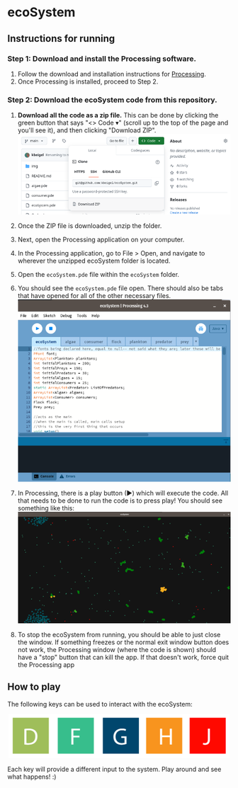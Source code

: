# ecoSystem

## Instructions for running
### Step 1: Download and install the Processing software.
1. Follow the download and installation instructions for [Processing](https://processing.org/download).
2. Once Processing is installed, proceed to Step 2.

### Step 2: Download the ecoSystem code from this repository.
1. **Download all the code as a zip file.** This can be done by clicking the green button that says "<> Code ▾" (scroll up to the top of the page and you'll see it), and then clicking "Download ZIP".
<a href="#"><img src="readme_img/download_img.png" /></a>

2. Once the ZIP file is downloaded, unzip the folder.

3. Next, open the Processing application on your computer. 

4. In the Processing application, go to File > Open, and navigate to wherever the unzipped ecoSystem folder is located.
5. Open the `ecoSystem.pde` file within the `ecoSystem` folder.

6. You should see the `ecoSystem.pde` file open. There should also be tabs that have opened for all of the other necessary files.
<a href="#"><img src="readme_img/ecoSystem_img.png" /></a>

7. In Processing, there is a play button (▶) which will execute the code. All that needs to be done to run the code is to press play! You should see something like this:
![ecoSystem](readme_img/ecoSystem_exe_img.png)

8. To stop the ecoSystem from running, you should be able to just close the window. If something freezes or the normal exit window button does not work, the Processing window (where the code is shown) should have a "stop" button that can kill the app. If that doesn't work, force quit the Processing app

## How to play
The following keys can be used to interact with the ecoSystem:

<center><img src="readme_img/keys_img.png" alt="ecoSystem running" width="500"/></center>

Each key will provide a different input to the system. Play around and see what happens! :)